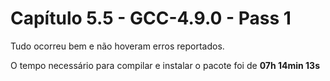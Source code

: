 # Capítulo 5.5 - GCC-4.9.0 - Pass 1


Tudo ocorreu bem e não hoveram erros reportados.

O tempo necessário para compilar e instalar o pacote foi de **07h 14min 13s**

